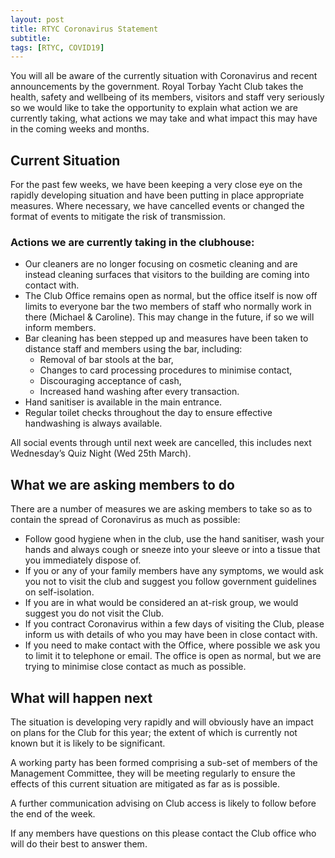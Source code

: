 ```yaml
---
layout: post
title: RTYC Coronavirus Statement
subtitle:
tags: [RTYC, COVID19]
---
```


You will all be aware of the currently situation with Coronavirus and recent announcements by the government. Royal Torbay Yacht Club takes the health, safety and wellbeing of its members, visitors and staff very seriously so we would like to take the opportunity to explain what action we are currently taking, what actions we may take and what impact this may have in the coming weeks and months.  

## Current Situation
For the past few weeks, we have been keeping a very close eye on the rapidly developing situation and have been putting in place appropriate measures. Where necessary, we have cancelled events or changed the format of events to mitigate the risk of transmission.  

### Actions we are currently taking in the clubhouse:

* Our cleaners are no longer focusing on cosmetic cleaning and are instead cleaning surfaces that visitors to the building are coming into contact with.
* The Club Office remains open as normal, but the office itself is now off limits to everyone bar the two members of staff who normally work in there (Michael & Caroline). This may change in the future, if so we will inform members.
* Bar cleaning has been stepped up and measures have been taken to distance staff and members using the bar, including:
  * Removal of bar stools at the bar,
  * Changes to card processing procedures to minimise contact,
  * Discouraging acceptance of cash,
  * Increased hand washing after every transaction.
* Hand sanitiser is available in the main entrance.
* Regular toilet checks throughout the day to ensure effective handwashing is always available.  

All social events through until next week are cancelled, this includes next Wednesday’s Quiz Night (Wed 25th March).  

## What we are asking members to do  
There are a number of measures we are asking members to take so as to contain the spread of Coronavirus as much as possible:

* Follow good hygiene when in the club, use the hand sanitiser, wash your hands and always cough or sneeze into your sleeve or into a tissue that you immediately dispose of.
* If you or any of your family members have any symptoms, we would ask you not to visit the club and suggest you follow government guidelines on self-isolation.
* If you are in what would be considered an at-risk group, we would suggest you do not visit the Club.
* If you contract Coronavirus within a few days of visiting the Club, please inform us with details of who you may have been in close contact with.
* If you need to make contact with the Office, where possible we ask you to limit it to telephone or email. The office is open as normal, but we are trying to minimise close contact as much as possible.  

## What will happen next  
The situation is developing very rapidly and will obviously have an impact on plans for the Club for this year; the extent of which is currently not known but it is likely to be significant.    

A working party has been formed comprising a sub-set of members of the Management Committee, they will be meeting regularly to ensure the effects of this current situation are mitigated as far as is possible.  

A further communication advising on Club access is likely to follow before the end of the week.  

If any members have questions on this please contact the Club office who will do their best to answer them.  
